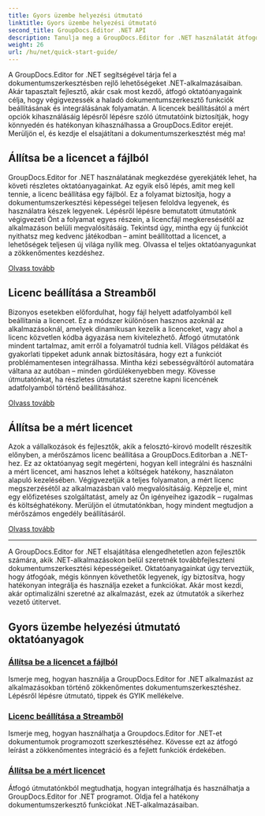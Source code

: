 ```yaml
---
title: Gyors üzembe helyezési útmutató
linktitle: Gyors üzembe helyezési útmutató
second_title: GroupDocs.Editor .NET API
description: Tanulja meg a GroupDocs.Editor for .NET használatát átfogó oktatóanyagaink segítségével. Állítson be licenceket, integráljon funkciókat, és nyissa ki a hatékony dokumentumszerkesztési lehetőségeket.
weight: 26
url: /hu/net/quick-start-guide/
---
```

A GroupDocs.Editor for .NET segítségével tárja fel a dokumentumszerkesztésben rejlő lehetőségeket .NET-alkalmazásaiban. Akár tapasztalt fejlesztő, akár csak most kezdő, átfogó oktatóanyagaink célja, hogy végigvezessék a haladó dokumentumszerkesztő funkciók beállításának és integrálásának folyamatán. A licencek beállításától a mért opciók kihasználásáig lépésről lépésre szóló útmutatóink biztosítják, hogy könnyedén és hatékonyan kihasználhassa a GroupDocs.Editor erejét. Merüljön el, és kezdje el elsajátítani a dokumentumszerkesztést még ma!
## Állítsa be a licencet a fájlból

GroupDocs.Editor for .NET használatának megkezdése gyerekjáték lehet, ha követi részletes oktatóanyagainkat. Az egyik első lépés, amit meg kell tennie, a licenc beállítása egy fájlból. Ez a folyamat biztosítja, hogy a dokumentumszerkesztési képességei teljesen feloldva legyenek, és használatra készek legyenek. Lépésről lépésre bemutatott útmutatónk végigvezeti Önt a folyamat egyes részein, a licencfájl megkeresésétől az alkalmazáson belüli megvalósításáig. Tekintsd úgy, mintha egy új funkciót nyithatsz meg kedvenc játékodban – amint beállítottad a licencet, a lehetőségek teljesen új világa nyílik meg. Olvassa el teljes oktatóanyagunkat a zökkenőmentes kezdéshez.

[Olvass tovább](./set-license-from-file/)

## Licenc beállítása a Streamből

Bizonyos esetekben előfordulhat, hogy fájl helyett adatfolyamból kell beállítania a licencet. Ez a módszer különösen hasznos azoknál az alkalmazásoknál, amelyek dinamikusan kezelik a licenceket, vagy ahol a licenc közvetlen kódba ágyazása nem kivitelezhető. Átfogó útmutatónk mindent tartalmaz, amit erről a folyamatról tudnia kell. Világos példákat és gyakorlati tippeket adunk annak biztosítására, hogy ezt a funkciót problémamentesen integrálhassa. Mintha kézi sebességváltóról automatára váltana az autóban – minden gördülékenyebben megy. Kövesse útmutatónkat, ha részletes útmutatást szeretne kapni licencének adatfolyamból történő beállításához.

[Olvass tovább](./set-license-from-stream/)

## Állítsa be a mért licencet

Azok a vállalkozások és fejlesztők, akik a felosztó-kirovó modellt részesítik előnyben, a mérőszámos licenc beállítása a GroupDocs.Editorban a .NET-hez. Ez az oktatóanyag segít megérteni, hogyan kell integrálni és használni a mért licencet, ami hasznos lehet a költségek hatékony, használaton alapuló kezelésében. Végigvezetjük a teljes folyamaton, a mért licenc megszerzésétől az alkalmazásban való megvalósításáig. Képzelje el, mint egy előfizetéses szolgáltatást, amely az Ön igényeihez igazodik – rugalmas és költséghatékony. Merüljön el útmutatónkban, hogy mindent megtudjon a mérőszámos engedély beállításáról.

[Olvass tovább](./set-metered-license/)

---

A GroupDocs.Editor for .NET elsajátítása elengedhetetlen azon fejlesztők számára, akik .NET-alkalmazásokon belül szeretnék továbbfejleszteni dokumentumszerkesztési képességeiket. Oktatóanyagainkat úgy terveztük, hogy átfogóak, mégis könnyen követhetők legyenek, így biztosítva, hogy hatékonyan integrálja és használja ezeket a funkciókat. Akár most kezdi, akár optimalizálni szeretné az alkalmazást, ezek az útmutatók a sikerhez vezető útitervet.
## Gyors üzembe helyezési útmutató oktatóanyagok
### [Állítsa be a licencet a fájlból](./set-license-from-file/)
Ismerje meg, hogyan használja a GroupDocs.Editor for .NET alkalmazást az alkalmazásokban történő zökkenőmentes dokumentumszerkesztéshez. Lépésről lépésre útmutató, tippek és GYIK mellékelve.
### [Licenc beállítása a Streamből](./set-license-from-stream/)
Ismerje meg, hogyan használhatja a Groupdocs.Editor for .NET-et dokumentumok programozott szerkesztéséhez. Kövesse ezt az átfogó leírást a zökkenőmentes integráció és a fejlett funkciók érdekében.
### [Állítsa be a mért licencet](./set-metered-license/)
Átfogó útmutatónkból megtudhatja, hogyan integrálhatja és használhatja a GroupDocs.Editor for .NET programot. Oldja fel a hatékony dokumentumszerkesztő funkciókat .NET-alkalmazásaiban.